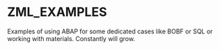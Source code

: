 # ZML_EXAMPLES
Examples of using ABAP for some dedicated cases like BOBF or SQL or working with materials. Constantly will grow.
